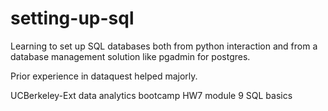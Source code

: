 # setting-up-sql
Learning to set up SQL databases both from python interaction and from a database management solution like pgadmin for postgres.

Prior experience in dataquest helped majorly.
 
UCBerkeley-Ext data analytics bootcamp HW7 module 9 SQL basics
